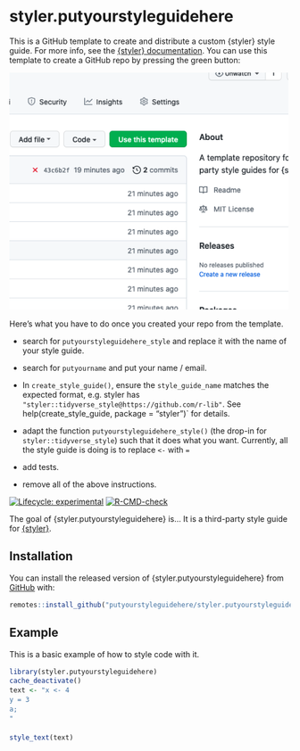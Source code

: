 
<!-- README.md is generated from README.Rmd. Please edit that file -->

# styler.putyourstyleguidehere

This is a GitHub template to create and distribute a custom {styler}
style guide. For more info, see the [{styler}
documentation](https://styler.r-lib.org/dev/articles/distribute_custom_style_guides.html).
You can use this template to create a GitHub repo by pressing the green
button:

<img src="https://raw.githubusercontent.com/lorenzwalthert/some_raw_data/master/styler.yours.png" width="500" />

Here’s what you have to do once you created your repo from the template.

-   search for `putyourstyleguidehere_style` and replace it with the
    name of your style guide.

-   search for `putyourname` and put your name / email.

-   In `create_style_guide()`, ensure the `style_guide_name` matches the
    expected format, e.g. styler has
    `"styler::tidyverse_style@https://github.com/r-lib"`. See
    help(create\_style\_guide, package = “styler”)\` for details.

-   adapt the function `putyourstyleguidehere_style()` (the drop-in for
    `styler::tidyverse_style`) such that it does what you want.
    Currently, all the style guide is doing is to replace `<-` with `=`

-   add tests.

-   remove all of the above instructions.

<!-- badges: start -->

[![Lifecycle:
experimental](https://img.shields.io/badge/lifecycle-experimental-orange.svg)](https://lifecycle.r-lib.org/articles/stages.html#experimental)
[![R-CMD-check](https://github.com/putyourstyleguidehere/styler.putyourstyleguidehere/workflows/R-CMD-check/badge.svg)](https://github.com/putyourstyleguidehere/styler.putyourstyleguidehere/actions)
<!-- badges: end -->

The goal of {styler.putyourstyleguidehere} is… It is a third-party style
guide for [{styler}](https://styler.r-lib.org).

## Installation

You can install the released version of {styler.putyourstyleguidehere}
from [GitHub](https://github.com) with:

``` r
remotes::install_github("putyourstyleguidehere/styler.putyourstyleguidehere")
```

## Example

This is a basic example of how to style code with it.

``` r
library(styler.putyourstyleguidehere)
cache_deactivate()
text <- "x <- 4
y = 3
a;
"

style_text(text)
```
